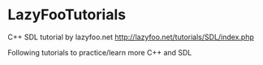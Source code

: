# LazyFooTutorials
C++ SDL tutorial by lazyfoo.net http://lazyfoo.net/tutorials/SDL/index.php

Following tutorials to practice/learn more C++ and SDL
